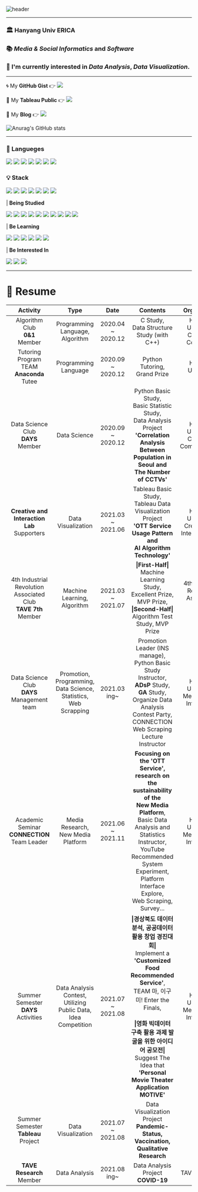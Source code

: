 ![header](https://capsule-render.vercel.app/api?type=waving&color=E3A6AE&height=300&section=header&text=Welcome%20to%20Eunjin's%20Git%20Hub&fontSize=60&animation=fadeIn&fontColor=FFFFFF)

--- 

### 🏛 **Hanyang Univ ERICA**

### 📚 *Media & Social Informatics* and *Software*

### 🌈 I'm currently interested in *Data Analysis*, *Data Visualization*.

--- 

🌀 My **GitHub Gist** 👉 <a href="https://gist.github.com/jayjinnie" target="_blank"><img src="https://img.shields.io/badge/GitHub%20Gist-181717?style=flat-square&logo=GitHub&logoColor=white"></a> 

👑  My **Tableau Public** 👉 <a href="https://public.tableau.com/profile/jung.eunjin#!/" target="_blank"><img src="https://img.shields.io/badge/Tableau-E97627?style=flat-square&logo=Tableau&logoColor=white"></a> 

🎠 My **Blog** 👉 <a href="https://blog.naver.com/eunvely227" target="_blank"><img src="https://img.shields.io/badge/BLOG-03C75A?style=flat-square&logo=Blogger&logoColor=white"/></a> 

![Anurag's GitHub stats](https://github-readme-stats.vercel.app/api?username=jayjinnie&show_icons=true&theme=dracula&text_color=835858&bg_color=FFF5EA%border_color=7E6BC4&count_private=true&icon_color=835858)

--- 

### **💬 Langueges**    

<img src="https://img.shields.io/badge/Python-0769AD?style=for-the-badge&logo=Python&logoColor=white"> <img src="https://img.shields.io/badge/Java-007396?style=for-the-badge&logo=Java&logoColor=white"> <img src="https://img.shields.io/badge/C-AAAAAA?style=for-the-badge&logo=C&logoColor=white"> <img src="https://img.shields.io/badge/C++-495464?style=for-the-badge&logo=C%2B%2B&logoColor=white"> <img src="https://img.shields.io/badge/R-1572B6?style=for-the-badge&logo=R&logoColor=white"> <img src="https://img.shields.io/badge/SQL-4479A1?style=for-the-badge&logo=MySQL&logoColor=black"> <img src="https://img.shields.io/badge/javascript-F7DF1E?style=for-the-badge&logo=javascript&logoColor=black"> 

### **💡 Stack**

<img src="https://img.shields.io/badge/Tableau-E97627?style=for-the-badge&logo=Tableau&logoColor=white"> <img src="https://img.shields.io/badge/GitHub-181717?style=for-the-badge&logo=GitHub&logoColor=white"> <img src="https://img.shields.io/badge/Kaggle-20BEFF?style=for-the-badge&logo=Kaggle&logoColor=white"> <img src="https://img.shields.io/badge/Anaconda-44A833?style=for-the-badge&logo=Anaconda&logoColor=white"> <img src="https://img.shields.io/badge/BOJ-0099E5?style=for-the-badge&logoColor=white"> <img src="https://img.shields.io/badge/Prezi-3181FF?style=for-the-badge&logo=Prezi&logoColor=white"> <img src="https://img.shields.io/badge/Photoshop-31A8FF?style=for-the-badge&logo=Adobe%20Photoshop&logoColor=white"> 

| **Being Studied**

<img src="https://img.shields.io/badge/pandas-94B4A4?style=for-the-badge&logo=pandas&logoColor=white"> <img src="https://img.shields.io/badge/NumPy-4FC08D?style=for-the-badge&logo=NumPy&logoColor=white"> <img src="https://img.shields.io/badge/matplotlib-E3A6AE?style=for-the-badge&logoColor=white"> <img src="https://img.shields.io/badge/XGBoost-E3A6AE?style=for-the-badge&logoColor=white"> <img src="https://img.shields.io/badge/Sklearn-F7931E?style=for-the-badge&logo=scikit-learn&logoColor=white"> <img src="https://img.shields.io/badge/SciPy-8CAAE6?style=for-the-badge&logo=SciPY&logoColor=white"> <img src="https://img.shields.io/badge/SymPy-3B5526?style=for-the-badge&logo=SymPy&logoColor=white"> <img src="https://img.shields.io/badge/Requests-E3A6AE?style=for-the-badge&logoColor=white"> <img src="https://img.shields.io/badge/BeautifulSoup-E3A6AE?style=for-the-badge&logoColor=white"> <img src="https://img.shields.io/badge/Selenium-43B02A?style=for-the-badge&logo=Selenium&logoColor=white"> 

| **Be Learning**

<img src="https://img.shields.io/badge/HTML-E34F26?style=for-the-badge&logo=HTML5&logoColor=white"> <img src="https://img.shields.io/badge/CSS-1572B6?style=for-the-badge&logo=CSS3&logoColor=white"> <img src="https://img.shields.io/badge/Django-092E20?style=for-the-badge&logo=Django&logoColor=white"> <img src="https://img.shields.io/badge/React-61DAFB?style=for-the-badge&logo=React&logoColor=white"> <img src="https://img.shields.io/badge/jQuery-0769AD?style=for-the-badge&logo=jQuery&logoColor=white"> <img src="https://img.shields.io/badge/SQL%20Plus-F80000?style=for-the-badge&logo=Oracle&logoColor=white"> 

| **Be Interested In**

<img src="https://img.shields.io/badge/Excel-217346?style=for-the-badge&logo=Microsoft%20Excel&logoColor=white"> <img src="https://img.shields.io/badge/Keras-D00000?style=for-the-badge&logo=Keras&logoColor=white"> <img src="https://img.shields.io/badge/TensorFlow-FF6F00?style=for-the-badge&logo=TensorFlow&logoColor=white"> 

--- 

# 🔭 **Resume**
|                               **Activity**                              |                                       **Type**                                      |        **Date**       |                                                                                                                                               **Contents**                                                                                                                                              |                      **Organization**                      |
|:-------------------------------------------------------------------:|:-------------------------------------------------------------------------------:|:-----------------:|:---------------------------------------------------------------------------------------------------------------------------------------------------------------------------------------------------------------------------------------------------------------------------------------------------:|:------------------------------------------------------:|
|                 Algorithm Club<br> **0&1**<br>  Member                |                     Programming<br> Language,<br> Algorithm                     | 2020.04 ~ 2020.12 |                                                                                                                             C Study,<br> Data Structure Study (with C++)                                                                                                                            |      Hanyang University.<br>  College of Computing     |
|           Tutoring Program<br> TEAM **Anaconda**<br>  Tutee           |                             Programming<br> Language                            | 2020.09 ~ 2020.12 |                                                                                                                                   Python Tutoring,<br> Grand Prize                                                                                                                                  |                   Hanyang University                   |
|              Data Science Club<br>  **DAYS**<br>  Member              |                                   Data Science                                  | 2020.09 ~ 2020.12 |                                                                   Python Basic Study,<br> Basic Statistic Study,<br> Data Analysis Project<br> **'Correlation Analysis <br> Between Population in Seoul and<br> The Number of CCTVs'**                                                                  |    Hanyang University.<br>  College of Communication   |
|       **Creative and<br>  Interaction Lab**<br> Supporters       |                               Data Visualization                                | 2021.03 ~ 2021.06 |                                                                                     Tableau Basic Study,<br> Tableau Data Visualization Project<br> **'OTT Service Usage Pattern and<br> AI Algorithm Technology'**                                                                                     |  Hanyang University.<br>  Creative and Interaction Lab |
| 4th Industrial Revolution<br> Associated Club<br> **TAVE 7th** Member |                         Machine Learning,<br> Algorithm                         | 2021.03 ~ 2021.07 |                                                                                    **\|First-Half\|** Machine Learning Study,<br> Excellent Prize, MVP Prize,<br> **\|Second-Half\|** Algorithm Test Study,<be> MVP Prize                                                                                   | 4th Industrial Revolution<br> Associated Club<br> TAVE |
|        Data Science Club<br> **DAYS** <br> Management team<br>        | Promotion,<br> Programming,<br> Data Science,<br> Statistics,<br> Web Scrapping |    2021.03 ing~   |                                                      Promotion Leader (INS manage),<br> Python Basic Study Instructor,<br> **ADsP** Study, **GA** Study,<br> Organize Data Analysis Contest Party,<be> CONNECTION Web Scraping Lecture Instructor                                                     |    Hanyang University.<br> Media&Social Informatics    |
|          Academic Seminar<br> **CONNECTION** <br> Team Leader          |                      Media Research,<br> New Media Platform                     | 2021.06 ~ 2021.11 |                     **Focusing on the 'OTT Service',<br> research on the sustainability of the<br>  New Media Platform**,<br> Basic Data Analysis and Statistics Instructor,<br> YouTube Recommended System Experiment,<br> Platform Interface Explore,<br> Web Scraping, Survey...                     |     Hanyang University.<br> Media&Social Informatics   |
|                 Summer Semester<br> **DAYS** Activities                 |      Data Analysis Contest,<br> Utilizing Public Data,<br> Idea Competition     | 2021.07 ~ 2021.08 | **\|경상북도 데이터 분석, 공공데이터 활용 창업 경진대회\|**<br> Implement a **'Customized Food Recommended Service'**,<br> TEAM 마, 이구미! Enter the Finals,<br><br>  **\|영화 빅데이터 구축 활용 과제 발굴을 위한 아이디어 공모전\|**<br> Suggest The Idea that<br> **'Personal Movie Theater Application MOTIVE'** |    Hanyang University.<br> Media&Social Informatics    |
|                 Summer Semester<br> **Tableau** Project                 |                                Data Visualization                               | 2021.07 ~ 2021.08 |                                                                                                                              Data Visualization Project<br>  **Pandemic-Status, Vaccination, Qualitative Research**                                                                                                                             |                         VizLab                         |
|                       **TAVE Research** <br> Member                      |                                  Data Analysis                                  |    2021.08 ing~   |                                                                                                                                Data Analysis Project<br>  **COVID-19**                                                                                                                                |                      TAVE Research                     |
